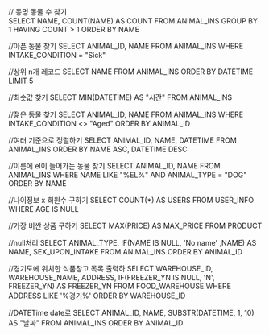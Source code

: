 // 동명 동물 수 찾기   
SELECT NAME,
COUNT(NAME) AS COUNT
FROM ANIMAL_INS
GROUP BY 1
HAVING COUNT > 1
ORDER BY NAME

//아픈 동물 찾기
SELECT ANIMAL_ID, NAME
FROM ANIMAL_INS
WHERE INTAKE_CONDITION = "Sick"

//상위 n개 레코드
SELECT NAME
FROM ANIMAL_INS
ORDER BY DATETIME
LIMIT 5

//최솟값 찾기
SELECT MIN(DATETIME) AS "시간"
FROM ANIMAL_INS

//젊은 동물 찾기
SELECT ANIMAL_ID, NAME
FROM ANIMAL_INS
WHERE INTAKE_CONDITION <> "Aged"
ORDER BY ANIMAL_ID

//여러 기준으로 정렬하기
SELECT ANIMAL_ID, NAME, DATETIME
FROM ANIMAL_INS
ORDER BY NAME ASC, DATETIME DESC

//이름에 el이 들어가는 동물 찾기
SELECT ANIMAL_ID, NAME
FROM ANIMAL_INS
WHERE NAME LIKE "%EL%"
AND ANIMAL_TYPE = "DOG"
ORDER BY NAME

//나이정보 x 회원수 구하기
SELECT COUNT(*) AS USERS
FROM USER_INFO
WHERE AGE IS NULL

//가장 비싼 상품 구하기
SELECT MAX(PRICE) AS MAX_PRICE
FROM PRODUCT

//null처리
SELECT ANIMAL_TYPE, IF(NAME IS NULL, 'No name' ,NAME) AS NAME, SEX_UPON_INTAKE
FROM ANIMAL_INS
ORDER BY ANIMAL_ID

//경기도에 위치한 식품창고 목록 출력하
SELECT WAREHOUSE_ID, WAREHOUSE_NAME, ADDRESS, IF(FREEZER_YN IS NULL, 'N', FREEZER_YN) AS FREEZER_YN
FROM FOOD_WAREHOUSE
WHERE ADDRESS LIKE '%경기%'
ORDER BY WAREHOUSE_ID

//DATETime date로
SELECT ANIMAL_ID, NAME, SUBSTR(DATETIME, 1, 10) AS "날짜"
FROM ANIMAL_INS
ORDER BY ANIMAL_ID
